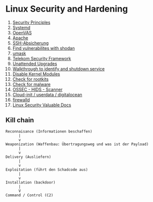 # Linux Security and Hardening 

  1. [Security Principles](security-principles.md)
  1. [Systemd](systemd.md) 
  1. [OpenVAS](openvas.md)
  1. [Apache](apache.md) 
  1. [SSH-Absicherung](ssh.md) 
  1. [Find vulnerabilites with shodan](shodan.io) 
  1. [umask](umask.md) 
  1. [Telekom Security Framework](telekom.md)
  1. [Unattended Upgrades](unattended-upgrades.md) 
  1. [Walkthrough to identify and shutdown service](identify-service.md)
  1. [Disable Kernel Modules](disable-modules.md) 
  1. [Check for rootkits](check-rootkits.md) 
  1. [Check for malware](maldet-scanner.md)
  1. [OSSEC - HIDS - Scanner](ossec.md) 
  1. [Cloud-init / userdata / digitalocean](cloud-init.md)
  1. [firewalld](firewalld.md)
  1. [Linux Security Valuable Docs](docs.md)  
  
## Kill chain 

```
Reconnaisance (Informationen beschaffen)
      |
      v
Weaponization (Waffenbau: Übertragungsweg und was ist der Payload)
      |
      v
Delivery (Ausliefern) 
      |
      v 
Exploitation (führt den Schadcode aus) 
      |
      v
Installation (backdoor) 
      |
      V
Command / Control (C2) 
```




